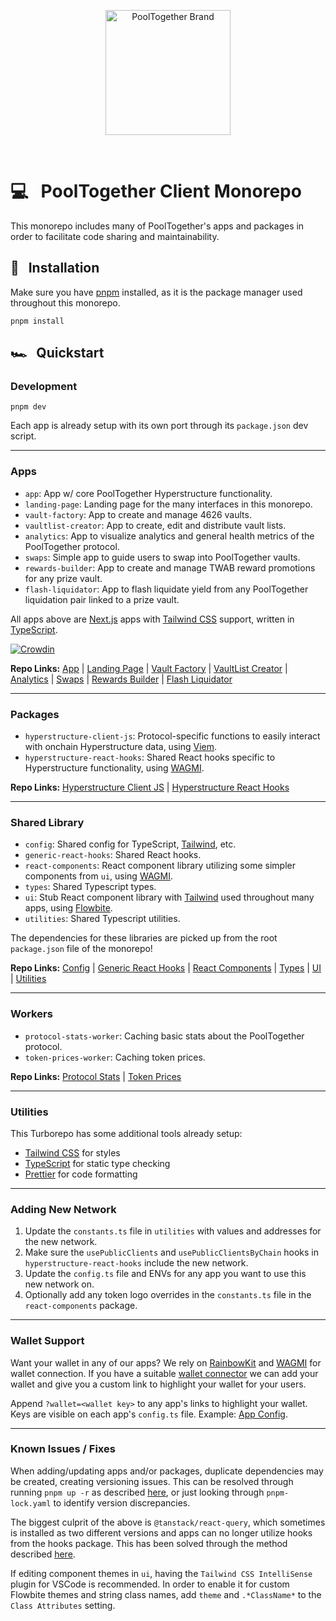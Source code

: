 <p align="center">
  <a href="https://github.com/pooltogether/pooltogether--brand-assets">
    <img src="https://github.com/pooltogether/pooltogether--brand-assets/blob/977e03604c49c63314450b5d432fe57d34747c66/logo/pooltogether-logo--purple-gradient.png?raw=true" alt="PoolTogether Brand" style="max-width:100%;" width="200">
  </a>
</p>

<br />

# 💻 &nbsp; PoolTogether Client Monorepo

This monorepo includes many of PoolTogether's apps and packages in order to facilitate code sharing and maintainability.

## 💾 &nbsp; Installation

Make sure you have [pnpm](https://pnpm.io/) installed, as it is the package manager used throughout this monorepo.

`pnpm install`

## 🏎️ &nbsp; Quickstart

### Development

`pnpm dev`

Each app is already setup with its own port through its `package.json` dev script.

---

### Apps

- `app`: App w/ core PoolTogether Hyperstructure functionality.
- `landing-page`: Landing page for the many interfaces in this monorepo.
- `vault-factory`: App to create and manage 4626 vaults.
- `vaultlist-creator`: App to create, edit and distribute vault lists.
- `analytics`: App to visualize analytics and general health metrics of the PoolTogether protocol.
- `swaps`: Simple app to guide users to swap into PoolTogether vaults.
- `rewards-builder`: App to create and manage TWAB reward promotions for any prize vault.
- `flash-liquidator`: App to flash liquidate yield from any PoolTogether liquidation pair linked to a prize vault.

All apps above are [Next.js](https://nextjs.org/) apps with [Tailwind CSS](https://tailwindcss.com/) support, written in [TypeScript](https://www.typescriptlang.org/).

[![Crowdin](https://badges.crowdin.net/e/b3a9bbf1e212af6e8b9d1b215c5f84ca/localized.svg)](https://g9software.crowdin.com/cabana)

**Repo Links:** [App](https://github.com/GenerationSoftware/pooltogether-client-monorepo/tree/main/apps/app) | [Landing Page](https://github.com/GenerationSoftware/pooltogether-client-monorepo/tree/main/apps/landing-page) | [Vault Factory](https://github.com/GenerationSoftware/pooltogether-client-monorepo/tree/main/apps/vault-factory) | [VaultList Creator](https://github.com/GenerationSoftware/pooltogether-client-monorepo/tree/main/apps/vaultlist-creator) | [Analytics](https://github.com/GenerationSoftware/pooltogether-client-monorepo/tree/main/apps/analytics) | [Swaps](https://github.com/GenerationSoftware/pooltogether-client-monorepo/tree/main/apps/swaps) | [Rewards Builder](https://github.com/GenerationSoftware/pooltogether-client-monorepo/tree/main/apps/rewards-builder) | [Flash Liquidator](https://github.com/GenerationSoftware/pooltogether-client-monorepo/tree/main/apps/flash-liquidator)

---

### Packages

- `hyperstructure-client-js`: Protocol-specific functions to easily interact with onchain Hyperstructure data, using [Viem](https://viem.sh/).
- `hyperstructure-react-hooks`: Shared React hooks specific to Hyperstructure functionality, using [WAGMI](https://wagmi.sh/).

**Repo Links:** [Hyperstructure Client JS](https://github.com/GenerationSoftware/pooltogether-client-monorepo/tree/main/packages/hyperstructure-client-js) | [Hyperstructure React Hooks](https://github.com/GenerationSoftware/pooltogether-client-monorepo/tree/main/packages/hyperstructure-react-hooks)

---

### Shared Library

- `config`: Shared config for TypeScript, [Tailwind](https://tailwindcss.com/), etc.
- `generic-react-hooks`: Shared React hooks.
- `react-components`: React component library utilizing some simpler components from `ui`, using [WAGMI](https://wagmi.sh/).
- `types`: Shared Typescript types.
- `ui`: Stub React component library with [Tailwind](https://tailwindcss.com/) used throughout many apps, using [Flowbite](https://flowbite-react.com/).
- `utilities`: Shared Typescript utilities.

The dependencies for these libraries are picked up from the root `package.json` file of the monorepo!

**Repo Links:** [Config](https://github.com/GenerationSoftware/pooltogether-client-monorepo/tree/main/shared/config) | [Generic React Hooks](https://github.com/GenerationSoftware/pooltogether-client-monorepo/tree/main/shared/generic-react-hooks) | [React Components](https://github.com/GenerationSoftware/pooltogether-client-monorepo/tree/main/shared/react-components) | [Types](https://github.com/GenerationSoftware/pooltogether-client-monorepo/tree/main/shared/types) | [UI](https://github.com/GenerationSoftware/pooltogether-client-monorepo/tree/main/shared/ui) | [Utilities](https://github.com/GenerationSoftware/pooltogether-client-monorepo/tree/main/shared/utilities)

---

### Workers

- `protocol-stats-worker`: Caching basic stats about the PoolTogether protocol.
- `token-prices-worker`: Caching token prices.

**Repo Links:** [Protocol Stats](https://github.com/GenerationSoftware/pooltogether-client-monorepo/tree/main/workers/protocol-stats-worker) | [Token Prices](https://github.com/GenerationSoftware/pooltogether-client-monorepo/tree/main/workers/token-prices-worker)

---

### Utilities

This Turborepo has some additional tools already setup:

- [Tailwind CSS](https://tailwindcss.com/) for styles
- [TypeScript](https://www.typescriptlang.org/) for static type checking
- [Prettier](https://prettier.io) for code formatting

---

### Adding New Network

1. Update the `constants.ts` file in `utilities` with values and addresses for the new network.
2. Make sure the `usePublicClients` and `usePublicClientsByChain` hooks in `hyperstructure-react-hooks` include the new network.
3. Update the `config.ts` file and ENVs for any app you want to use this new network on.
4. Optionally add any token logo overrides in the `constants.ts` file in the `react-components` package.

---

### Wallet Support

Want your wallet in any of our apps? We rely on [RainbowKit](https://www.rainbowkit.com/) and [WAGMI](https://wagmi.sh) for wallet connection. If you have a suitable [wallet connector](https://github.com/rainbow-me/rainbowkit/tree/main/packages/rainbowkit/src/wallets/walletConnectors) we can add your wallet and give you a custom link to highlight your wallet for your users.

Append `?wallet=<wallet key>` to any app's links to highlight your wallet. Keys are visible on each app's `config.ts` file. Example: [App Config](https://github.com/GenerationSoftware/pooltogether-client-monorepo/blob/main/apps/app/src/constants/config.ts).

---

### Known Issues / Fixes

When adding/updating apps and/or packages, duplicate dependencies may be created, creating versioning issues. This can be resolved through running `pnpm up -r` as described [here](https://github.com/pnpm/pnpm/issues/2443), or just looking through `pnpm-lock.yaml` to identify version discrepancies.

The biggest culprit of the above is `@tanstack/react-query`, which sometimes is installed as two different versions and apps can no longer utilize hooks from the hooks package. This has been solved through the method described [here](https://github.com/TanStack/query/issues/3595#issuecomment-1248074333).

If editing component themes in `ui`, having the `Tailwind CSS IntelliSense` plugin for VSCode is recommended. In order to enable it for custom Flowbite themes and string class names, add `theme` and `.*ClassName*` to the `Class Attributes` setting.
